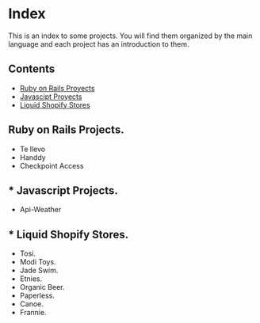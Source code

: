 # Index
This is an index to some projects. You will find them organized by the main language and each project has an introduction to them.

## Contents
* [Ruby on Rails Proyects](#ror)
* [Javascipt Proyects](#js)
* [Liquid Shopify Stores](#shopify)
<a name="#ror"> </a>
## Ruby on Rails Projects.
   * Te llevo
   * Handdy
   * Checkpoint Access
<a name="#js"> </a>
## * Javascript Projects.
*   Api-Weather
<a name="#shopify"> </a>
## * Liquid Shopify Stores.
  * Tosi.
  * Modi Toys.
  * Jade Swim.
  * Etnies.
  * Organic Beer.
  * Paperless.
  * Canoe.
  * Frannie.
